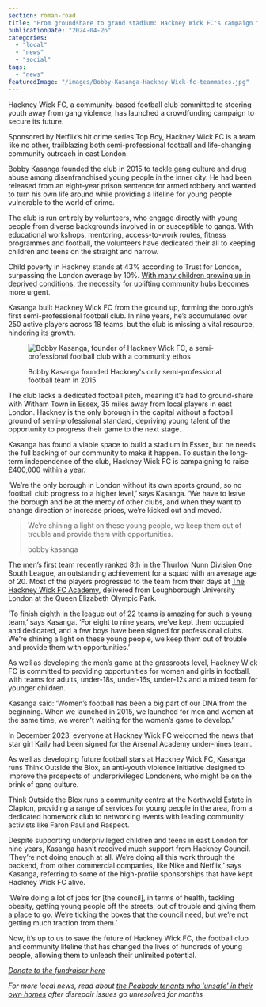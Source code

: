 ```yaml
---
section: roman-road
title: "From groundshare to grand stadium: Hackney Wick FC's campaign for a permanent home"
publicationDate: "2024-04-26"
categories: 
  - "local"
  - "news"
  - "social"
tags: 
  - "news"
featuredImage: "/images/Bobby-Kasanga-Hackney-Wick-fc-teammates.jpg"
---
```


Hackney Wick FC, a community-based football club committed to steering youth away from gang violence, has launched a crowdfunding campaign to secure its future. 

Sponsored by Netflix’s hit crime series Top Boy, Hackney Wick FC is a team like no other, trailblazing both semi-professional football and life-changing community outreach in east London.

Bobby Kasanga founded the club in 2015 to tackle gang culture and drug abuse among disenfranchised young people in the inner city. He had been released from an eight-year prison sentence for armed robbery and wanted to turn his own life around while providing a lifeline for young people vulnerable to the world of crime.

The club is run entirely by volunteers, who engage directly with young people from diverse backgrounds involved in or susceptible to gangs. With educational workshops, mentoring, access-to-work routes, fitness programmes and football, the volunteers have dedicated their all to keeping children and teens on the straight and narrow.

Child poverty in Hackney stands at 43% according to Trust for London, surpassing the London average by 10%. [With many children growing up in deprived conditions](https://www.timeout.com/london/news/this-new-map-shows-londons-most-deprived-areas-120522), the necessity for uplifting community hubs becomes more urgent.

Kasanga built Hackney Wick FC from the ground up, forming the borough’s first semi-professional football club. In nine years, he’s accumulated over 250 active players across 18 teams, but the club is missing a vital resource, hindering its growth.

<figure>

![Bobby Kasanga, founder of Hackney Wick FC, a semi-professional football club with a community ethos](/images/Bobby-Kasanga-Hackney-Wick-football-club-1.jpg)

<figcaption>

Bobby Kasanga founded Hackney's only semi-professional football team in 2015

</figcaption>

</figure>

The club lacks a dedicated football pitch, meaning it’s had to ground-share with Witham Town in Essex, 35 miles away from local players in east London. Hackney is the only borough in the capital without a football ground of semi-professional standard, depriving young talent of the opportunity to progress their game to the next stage.

Kasanga has found a viable space to build a stadium in Essex, but he needs the full backing of our community to make it happen. To sustain the long-term independence of the club, Hackney Wick FC is campaigning to raise £400,000 within a year.

‘We’re the only borough in London without its own sports ground, so no football club progress to a higher level,’ says Kasanga. ‘We have to leave the borough and be at the mercy of other clubs, and when they want to change direction or increase prices, we’re kicked out and moved.’

> We’re shining a light on these young people, we keep them out of trouble and provide them with opportunities.  
> 
> bobby kasanga

The men’s first team recently ranked 8th in the Thurlow Nunn Division One South League, an outstanding achievement for a squad with an average age of 20. Most of the players progressed to the team from their days at [The Hackney Wick FC Academy](https://romanroadlondon.com/hackney-wick-fc-loughborough-university-sports-academy/), delivered from Loughborough University London at the Queen Elizabeth Olympic Park.

‘To finish eighth in the league out of 22 teams is amazing for such a young team,’ says Kasanga. ‘For eight to nine years, we’ve kept them occupied and dedicated, and a few boys have been signed for professional clubs. We’re shining a light on these young people, we keep them out of trouble and provide them with opportunities.’

As well as developing the men’s game at the grassroots level, Hackney Wick FC is committed to providing opportunities for women and girls in football, with teams for adults, under-18s, under-16s, under-12s and a mixed team for younger children.

Kasanga said: ‘Women’s football has been a big part of our DNA from the beginning. When we launched in 2015, we launched for men and women at the same time, we weren’t waiting for the women’s game to develop.’

In December 2023, everyone at Hackney Wick FC welcomed the news that star girl Kaily had been signed for the Arsenal Academy under-nines team.

As well as developing future football stars at Hackney Wick FC, Kasanga runs Think Outside the Blox, an anti-youth violence initiative designed to improve the prospects of underprivileged Londoners, who might be on the brink of gang culture.

Think Outside the Blox runs a community centre at the Northwold Estate in Clapton, providing a range of services for young people in the area, from a dedicated homework club to networking events with leading community activists like Faron Paul and Raspect.

Despite supporting underprivileged children and teens in east London for nine years, Kasanga hasn’t received much support from Hackney Council. ‘They’re not doing enough at all. We’re doing all this work through the backend, from other commercial companies, like Nike and Netflix,’ says Kasanga, referring to some of the high-profile sponsorships that have kept Hackney Wick FC alive.

‘We’re doing a lot of jobs for \[the council\], in terms of health, tackling obesity, getting young people off the streets, out of trouble and giving them a place to go. We’re ticking the boxes that the council need, but we’re not getting much traction from them.’

Now, it’s up to us to save the future of Hackney Wick FC, the football club and community lifeline that has changed the lives of hundreds of young people, allowing them to unleash their unlimited potential.

_[Donate to the fundraiser here](https://www.gofundme.com/f/hackney-wick-fc-stadium?utm_campaign=p_cp+fundraiser-sidebar&utm_medium=copy_link_all&utm_source=customer)_

_For more local news, read about_ [_the Peabody tenants who ‘unsafe’ in their own homes_](https://romanroadlondon.com/peabody-tower-hamlets-tenants-seeking-compensation-damp-mould/) _after disrepair issues go unresolved for months_

